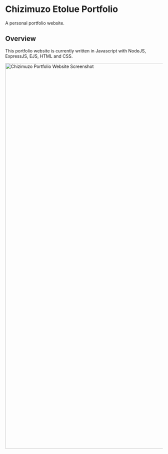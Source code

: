 # Chizimuzo Etolue Portfolio

A personal portfolio website.

## Overview

This portfolio website is currently written in Javascript with NodeJS, ExpressJS, EJS, HTML and CSS.

<img width="1235" alt="Chizimuzo Portfolio Website Screenshot" src="https://github.com/Zimuzocentennial/portfolio/assets/145864866/a022bcba-2c1d-419b-a73c-59bb7d5c496c">
